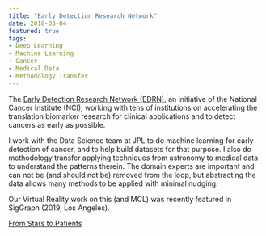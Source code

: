```yaml
---
title: "Early Detection Research Network"
date: 2018-03-04
featured: true
tags:
- Deep Learning
- Machine Learning
- Cancer
- Medical Data
- Methodology Transfer
---
```


The <A HREF="https://edrn.nci.nih.gov/">Early Detection Research Network (EDRN)</A>, an initiative of the National Cancer Institute (NCI), working with tens of institutions on accelerating the translation biomarker research for clinical applications and to detect cancers as early as possible.

I work with the Data Science team at JPL to do machine learning for early detection of cancer, and to help build datasets for that purpose. I also do methodology transfer applying techniques from astronomy to medical data to understand the patterns therein. The domain experts are important and can not be (and should not be) removed from the loop, but abstracting the data allows many methods to be applied with minimal nudging.

Our Virtual Reality work on this (and MCL) was recently featured in SigGraph (2019, Los Angeles).

<A HREF=/publication/pub0106/>From Stars to Patients</A><BR>